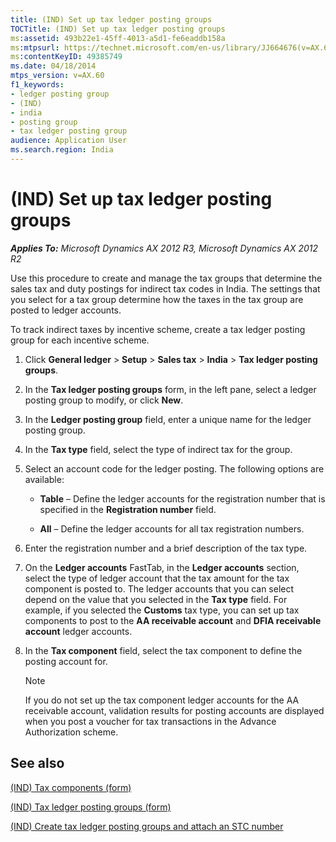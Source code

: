 ```yaml
---
title: (IND) Set up tax ledger posting groups
TOCTitle: (IND) Set up tax ledger posting groups
ms:assetid: 493b22e1-45ff-4013-a5d1-fe6eaddb158a
ms:mtpsurl: https://technet.microsoft.com/en-us/library/JJ664676(v=AX.60)
ms:contentKeyID: 49385749
ms.date: 04/18/2014
mtps_version: v=AX.60
f1_keywords:
- ledger posting group
- (IND)
- india
- posting group
- tax ledger posting group
audience: Application User
ms.search.region: India
---
```


# (IND) Set up tax ledger posting groups 


_**Applies To:** Microsoft Dynamics AX 2012 R3, Microsoft Dynamics AX 2012 R2_

Use this procedure to create and manage the tax groups that determine the sales tax and duty postings for indirect tax codes in India. The settings that you select for a tax group determine how the taxes in the tax group are posted to ledger accounts.

To track indirect taxes by incentive scheme, create a tax ledger posting group for each incentive scheme.

1.  Click **General ledger** \> **Setup** \> **Sales tax** \> **India** \> **Tax ledger posting groups**.

2.  In the **Tax ledger posting groups** form, in the left pane, select a ledger posting group to modify, or click **New**.

3.  In the **Ledger posting group** field, enter a unique name for the ledger posting group.

4.  In the **Tax type** field, select the type of indirect tax for the group.

5.  Select an account code for the ledger posting. The following options are available:
    
      - **Table** – Define the ledger accounts for the registration number that is specified in the **Registration number** field.
    
      - **All** – Define the ledger accounts for all tax registration numbers.

6.  Enter the registration number and a brief description of the tax type.

7.  On the **Ledger accounts** FastTab, in the **Ledger accounts** section, select the type of ledger account that the tax amount for the tax component is posted to. The ledger accounts that you can select depend on the value that you selected in the **Tax type** field. For example, if you selected the **Customs** tax type, you can set up tax components to post to the **AA receivable account** and **DFIA receivable account** ledger accounts.

8.  In the **Tax component** field, select the tax component to define the posting account for.
    

    > [!NOTE]
    > <P>If you do not set up the tax component ledger accounts for the AA receivable account, validation results for posting accounts are displayed when you post a voucher for tax transactions in the Advance Authorization scheme.</P>



## See also

[(IND) Tax components (form)](https://technet.microsoft.com/en-us/library/jj664734\(v=ax.60\))

[(IND) Tax ledger posting groups (form)](https://technet.microsoft.com/en-us/library/jj664546\(v=ax.60\))

[(IND) Create tax ledger posting groups and attach an STC number](ind-create-tax-ledger-posting-groups-and-attach-an-stc-number.md)

  


